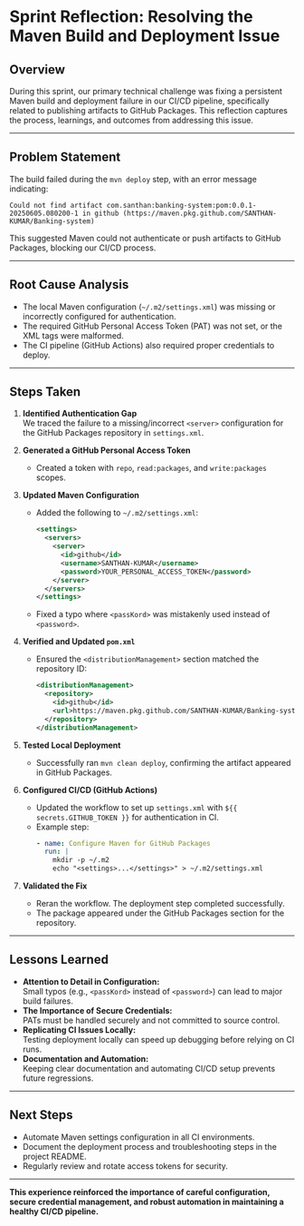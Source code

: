 # Sprint Reflection: Resolving the Maven Build and Deployment Issue

## Overview

During this sprint, our primary technical challenge was fixing a persistent Maven build and deployment failure in our CI/CD pipeline, specifically related to publishing artifacts to GitHub Packages. This reflection captures the process, learnings, and outcomes from addressing this issue.

---

## Problem Statement

The build failed during the `mvn deploy` step, with an error message indicating:
```
Could not find artifact com.santhan:banking-system:pom:0.0.1-20250605.080200-1 in github (https://maven.pkg.github.com/SANTHAN-KUMAR/Banking-system)
```
This suggested Maven could not authenticate or push artifacts to GitHub Packages, blocking our CI/CD process.

---

## Root Cause Analysis

- The local Maven configuration (`~/.m2/settings.xml`) was missing or incorrectly configured for authentication.
- The required GitHub Personal Access Token (PAT) was not set, or the XML tags were malformed.
- The CI pipeline (GitHub Actions) also required proper credentials to deploy.

---

## Steps Taken

1. **Identified Authentication Gap**  
   We traced the failure to a missing/incorrect `<server>` configuration for the GitHub Packages repository in `settings.xml`.

2. **Generated a GitHub Personal Access Token**  
   - Created a token with `repo`, `read:packages`, and `write:packages` scopes.

3. **Updated Maven Configuration**  
   - Added the following to `~/.m2/settings.xml`:
     ```xml
     <settings>
       <servers>
         <server>
           <id>github</id>
           <username>SANTHAN-KUMAR</username>
           <password>YOUR_PERSONAL_ACCESS_TOKEN</password>
         </server>
       </servers>
     </settings>
     ```
   - Fixed a typo where `<passKord>` was mistakenly used instead of `<password>`.

4. **Verified and Updated `pom.xml`**  
   - Ensured the `<distributionManagement>` section matched the repository ID:
     ```xml
     <distributionManagement>
       <repository>
         <id>github</id>
         <url>https://maven.pkg.github.com/SANTHAN-KUMAR/Banking-system</url>
       </repository>
     </distributionManagement>
     ```

5. **Tested Local Deployment**  
   - Successfully ran `mvn clean deploy`, confirming the artifact appeared in GitHub Packages.

6. **Configured CI/CD (GitHub Actions)**  
   - Updated the workflow to set up `settings.xml` with `${{ secrets.GITHUB_TOKEN }}` for authentication in CI.
   - Example step:
     ```yaml
     - name: Configure Maven for GitHub Packages
       run: |
         mkdir -p ~/.m2
         echo "<settings>...</settings>" > ~/.m2/settings.xml
     ```

7. **Validated the Fix**  
   - Reran the workflow. The deployment step completed successfully.
   - The package appeared under the GitHub Packages section for the repository.

---

## Lessons Learned

- **Attention to Detail in Configuration:**  
  Small typos (e.g., `<passKord>` instead of `<password>`) can lead to major build failures.
- **The Importance of Secure Credentials:**  
  PATs must be handled securely and not committed to source control.
- **Replicating CI Issues Locally:**  
  Testing deployment locally can speed up debugging before relying on CI runs.
- **Documentation and Automation:**  
  Keeping clear documentation and automating CI/CD setup prevents future regressions.

---

## Next Steps

- Automate Maven settings configuration in all CI environments.
- Document the deployment process and troubleshooting steps in the project README.
- Regularly review and rotate access tokens for security.

---

**This experience reinforced the importance of careful configuration, secure credential management, and robust automation in maintaining a healthy CI/CD pipeline.**
